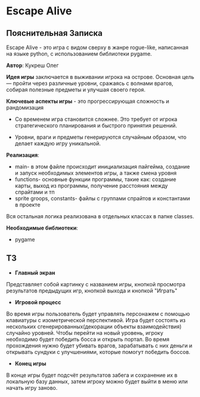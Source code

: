 # Escape Alive
## Пояснительная Записка

Escape Alive - это игра с видом сверху в жанре rogue-like, написанная на языке python, с использованием библиотеки pygame.

**Автор**: Кукреш Олег 

**Идея игры** заключается в выживании игрока на острове. Основная цель — пройти через различные уровни, сражаясь с волнами врагов, собирая полезные предметы и улучшая своего героя.

**Ключевые аспекты игры** - это прогрессирующая сложность и рандомизация

 - Со временем игра становится сложнее. Это требует от игрока стратегического планирования и быстрого принятия решений.

 - Уровни, враги и предметы генерируются случайным образом, что делает каждую игру уникальной.

**Реализация**:

 - main- в этом файле происходит инициализация пайгейма, создание и запуск необходимых элементов игры, а также смена уровня
 - functions- основные функции программы, такие как: создание карты, выход из программы, получение расстояния между спрайтами и тп
 - sprite groops, constants- файлы с группами спрайтов и константами в проекте

Вся остальная логика реализована в отдельных классах в папке classes.  

**Необходимые библиотеки**:

 - pygame


## ТЗ
- **Главный экран**

Представляет собой картинку с названием игры, кнопкой просмотра результатов предыдущих игр, кнопкой выхода и кнопкой "Играть"
 - **Игровой процесс**

Во время игры пользователь будет управлять персонажем с помощью клавиатуры с изометрической перспективой. Игра будет состоять из нескольких сгенерированных(декорации объекты взаимодействия) случайно уровней. Чтобы перейти на новый уровень, игроку необходимо будет победить босса и открыть портал. Во время прохождения нужно будет убивать врагов, зарабатывать с них деньги и открывать сундуки с улучшениями, которые помогут победить боссов.
- **Конец игры**

В конце игры будет подсчёт результатов забега и сохранение их в локальную базу данных, затем игроку можно будет выйти в меню или начать игру заново.
